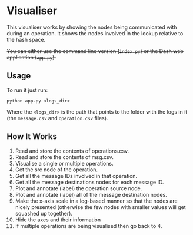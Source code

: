 # Visualiser

This visualiser works by showing the nodes being communicated with during an operation. It shows the nodes involved in the lookup relative to the hash space. 

~~You can either use the command line version (`index.py`) or the Dash web application (`app.py`).~~

## Usage

To run it just run:
```
python app.py <logs_dir>
```

Where the `<logs_dir>` is the path that points to the folder with the logs in it (the `message.csv` and `operation.csv` files).

<!-- To visualise a specific operation (using the command line tool - `index.py`) just pass in the operation ID:
```
python index.py <operation_id>
```
Example:
```
python index.py 21
``` -->

## How It Works
1. Read and store the contents of operations.csv.
2. Read and store the contents of msg.csv.
3. Visualise a single or multiple operations.
4. Get the src node of the operation.
5. Get all the message IDs involved in that operation.
6. Get all the message destinations nodes for each message ID.
7. Plot and annotate (label) the operation source node.
8. Plot and annotate (label) all of the message destination nodes.
9. Make the x-axis scale in a log-based manner so that the nodes are nicely presented (otherwise the few nodes with smaller values will get squashed up together).
10. Hide the axes and their information
11. If multiple operations are being visualised then go back to 4.
